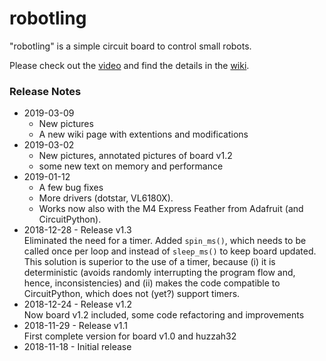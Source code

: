 # robotling

"robotling" is a simple circuit board to control small robots.

Please check out the [video](https://youtu.be/wil41YtIeN8) and find the details in the [wiki](https://github.com/teuler/robotling/wiki). 

### Release Notes

* 2019-03-09
  - New pictures
  - A new wiki page with extentions and modifications
* 2019-03-02
  - New pictures, annotated pictures of board v1.2
  - some new text on memory and performance
* 2019-01-12 
  - A few bug fixes
  - More drivers (dotstar, VL6180X). 
  - Works now also with the M4 Express Feather from Adafruit (and CircuitPython).
* 2018-12-28 - Release v1.3  
  Eliminated the need for a timer. Added `spin_ms()`, which needs to be called once per loop and instead of `sleep_ms()` to keep board
  updated. This solution is superior to the use of a timer, because (i) it is deterministic (avoids randomly interrupting the program 
  flow and, hence, inconsistencies) and (ii) makes the code compatible to CircuitPython, which does not (yet?) support timers.
* 2018-12-24 - Release v1.2  
  Now board v1.2 included, some code refactoring and improvements
* 2018-11-29 - Release v1.1  
  First complete version for board v1.0 and huzzah32
* 2018-11-18 - Initial release 
